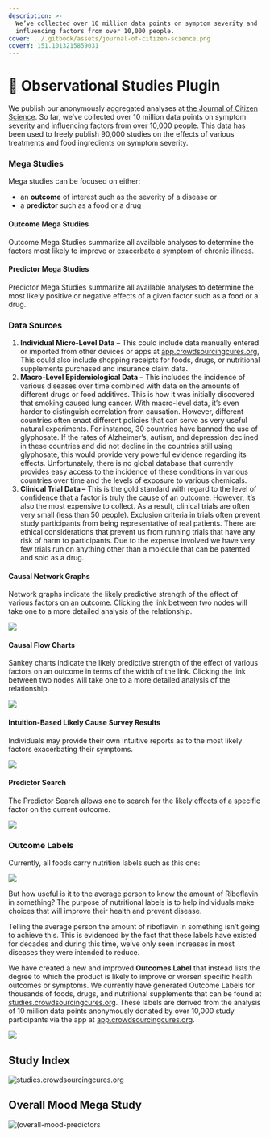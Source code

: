 ```yaml
---
description: >-
  We’ve collected over 10 million data points on symptom severity and
  influencing factors from over 10,000 people.
cover: ../.gitbook/assets/journal-of-citizen-science.png
coverY: 151.1013215859031
---
```


# 📑 Observational Studies Plugin

We publish our anonymously aggregated analyses at [the Journal of Citizen Science](https://studies.crowdsourcingcures.org). So far, we’ve collected over 10 million data points on symptom severity and influencing factors from over 10,000 people. This data has been used to freely publish 90,000 studies on the effects of various treatments and food ingredients on symptom severity.

### Mega Studies

Mega studies can be focused on either:

* an **outcome** of interest such as the severity of a disease or
* a **predictor** such as a food or a drug

#### Outcome Mega Studies

Outcome Mega Studies summarize all available analyses to determine the factors most likely to improve or exacerbate a symptom of chronic illness.

#### Predictor Mega Studies

Predictor Mega Studies summarize all available analyses to determine the most likely positive or negative effects of a given factor such as a food or a drug.

### Data Sources

1. **Individual Micro-Level Data** – This could include data manually entered or imported from other devices or apps at [app.crowdsourcingcures.org](http://app.crowdsourcingcures.org), This could also include shopping receipts for foods, drugs, or nutritional supplements purchased and insurance claim data.
2. **Macro-Level Epidemiological Data** – This includes the incidence of various diseases over time combined with data on the amounts of different drugs or food additives. This is how it was initially discovered that smoking caused lung cancer. With macro-level data, it’s even harder to distinguish correlation from causation. However, different countries often enact different policies that can serve as very useful natural experiments. For instance, 30 countries have banned the use of glyphosate. If the rates of Alzheimer’s, autism, and depression declined in these countries and did not decline in the countries still using glyphosate, this would provide very powerful evidence regarding its effects. Unfortunately, there is no global database that currently provides easy access to the incidence of these conditions in various countries over time and the levels of exposure to various chemicals.
3. **Clinical Trial Data –** This is the gold standard with regard to the level of confidence that a factor is truly the cause of an outcome. However, it’s also the most expensive to collect. As a result, clinical trials are often very small (less than 50 people). Exclusion criteria in trials often prevent study participants from being representative of real patients. There are ethical considerations that prevent us from running trials that have any risk of harm to participants. Due to the expense involved we have very few trials run on anything other than a molecule that can be patented and sold as a drug.

#### Causal Network Graphs

Network graphs indicate the likely predictive strength of the effect of various factors on an outcome. Clicking the link between two nodes will take one to a more detailed analysis of the relationship.

![](https://crowdsourcingcures.org/wp-content/uploads/2021/03/image-1.png)

#### Causal Flow Charts

Sankey charts indicate the likely predictive strength of the effect of various factors on an outcome in terms of the width of the link. Clicking the link between two nodes will take one to a more detailed analysis of the relationship.

![](https://crowdsourcingcures.org/wp-content/uploads/2021/03/image-2.png)

#### Intuition-Based Likely Cause Survey Results

Individuals may provide their own intuitive reports as to the most likely factors exacerbating their symptoms.

![](https://crowdsourcingcures.org/wp-content/uploads/2021/03/image-3.png)

#### Predictor Search

The Predictor Search allows one to search for the likely effects of a specific factor on the current outcome.

![](https://crowdsourcingcures.org/wp-content/uploads/2021/03/image-4.png)

### Outcome Labels

Currently, all foods carry nutrition labels such as this one:

![](https://crowdsourcingcures.org/wp-content/uploads/2021/02/nutrition-label-436x1024-1.jpg)

But how useful is it to the average person to know the amount of Riboflavin in something? The purpose of nutritional labels is to help individuals make choices that will improve their health and prevent disease.

Telling the average person the amount of riboflavin in something isn’t going to achieve this. This is evidenced by the fact that these labels have existed for decades and during this time, we’ve only seen increases in most diseases they were intended to reduce.

We have created a new and improved **Outcomes Label** that instead lists the degree to which the product is likely to improve or worsen specific health outcomes or symptoms. We currently have generated Outcome Labels for thousands of foods, drugs, and nutritional supplements that can be found at [studies.crowdsourcingcures.org](https://studies.crowdsourcingcures.org). These labels are derived from the analysis of 10 million data points anonymously donated by over 10,000 study participants via the app at [app.crowdsourcingcures.org](https://app.crowdsourcingcures.org/#/app/intro).

![](https://crowdsourcingcures.org/wp-content/uploads/2021/05/nutrition-facts-vs-outcome-labels-melatonin-1024x592.png)

## Study Index

![studies.crowdsourcingcures.org](../.gitbook/assets/studies.crowdsourcingcures.org.jpeg)

## Overall Mood Mega Study

![(overall-mood-predictors](../.gitbook/assets/overall-mood-predictors.jpeg)
